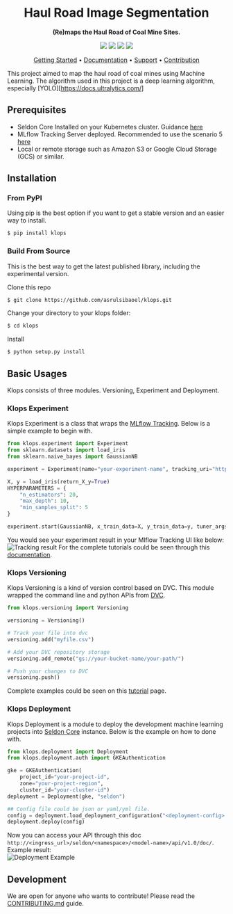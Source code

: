 
<h1 align="center">
    Haul Road Image Segmentation
</h1>

<p align="center">
    <strong>(Re)maps the Haul Road of Coal Mine Sites.</strong>
</p>

<p align="center">
    <a href="#" title="PyPi Version"><img src="https://img.shields.io/badge/PyPi-v.0.4.8-blue"></a>
    <a href="#" title="Python Version"><img src="https://img.shields.io/badge/Python-3.8%2B-green"></a>
    <!-- <a href="https://www.codacy.com/gh/ml-tooling/lazydocs/dashboard" title="Codacy Analysis"><img src="https://app.codacy.com/project/badge/Grade/1c8ad486ce9547b6b713cce7ca1d1ec3"></a> -->
    <!-- <a href="" title="Build status"><img src="https://img.shields.io/github/workflow/status/ml-tooling/lazydocs/build-pipeline?style=flat"></a> -->
    <a href="#" title="Project License"><img src="https://img.shields.io/badge/License-Apache_2.0-red"></a>
    <!-- <a href="https://gitter.im/ml-tooling/lazydocs" title="Chat on Gitter"><img src="https://badges.gitter.im/ml-tooling/lazydocs.svg"></a> -->
    <a href="https://linkedin.com/in/asrulsibaoel" title="My Linkedin Profile"><img src="https://img.shields.io/badge/LinkedIn-0077B5?logo=linkedin&logoColor=white"></a>
</p>

<p align="center">
  <a href="#installation">Getting Started</a> •
  <a href="/docs#tutorials-and-api-overview">Documentation</a> •
  <a href="/../../issues">Support</a> •
  <a href="#development">Contribution</a>
  <!-- <a href="https://github.com/ml-tooling/lazydocs/releases">Changelog</a> -->
</p>

This project aimed to map the haul road of coal mines using Machine Learning. The algorithm used in this project is a deep learning algorithm, especially [YOLO][https://docs.ultralytics.com/]  

## Prerequisites  
- Seldon Core Installed on your Kubernetes cluster. Guidance [here](https://docs.seldon.io/projects/seldon-core/en/latest/workflow/install.html)  
- MLflow Tracking Server deployed. Recommended to use the scenario 5  [here](https://www.mlflow.org/docs/latest/tracking.html#scenario-5-mlflow-tracking-server-enabled-with-proxied-artifact-storage-access)  
- Local or remote storage such as Amazon S3 or Google Cloud Storage (GCS) or similar.

## Installation  
### From PyPI
Using pip is the best option if you want to get a stable version and an easier way to install.
```bash
$ pip install klops
```
### Build From Source  
This is the best way to get the latest published library, including the experimental version.

Clone this repo  
```bash
$ git clone https://github.com/asrulsibaoel/klops.git
```  
Change your directory to your klops folder:  
```bash
$ cd klops
```  
Install
```bash
$ python setup.py install
```

## Basic Usages 
Klops consists of three modules. Versioning, Experiment and Deployment.

### Klops Experiment  
Klops Experiment is a class that wraps the [MLflow Tracking](https://www.mlflow.org/docs/latest/tracking.html). Below is a simple example to begin with.
```py
from klops.experiment import Experiment
from sklearn.datasets import load_iris
from sklearn.naive_bayes import GaussianNB

experiment = Experiment(name="your-experiment-name", tracking_uri="http://<your-mlflow-host>:<port>")

X, y = load_iris(return_X_y=True)
HYPERPARAMETERS = {
    "n_estimators": 20,
    "max_depth": 10,
    "min_samples_split": 5
}

experiment.start(GaussianNB, x_train_data=X, y_train_data=y, tuner_args=HYPERPARAMETERS)
```  

You would see your experiment result in your Mlflow Tracking UI like below:  
![Tracking result](/resources/images/experiment_ui.png)
For the complete tutorials could be seen through this [documentation](/docs/tutorial.experiment.md).  
### Klops Versioning  
Klops Versioning is a kind of version control based on DVC. This module wrapped the command line and python APIs from [DVC](https://dvc.org).
```py
from klops.versioning import Versioning

versioning = Versioning()

# Track your file into dvc
versioning.add("myfile.csv")

# Add your DVC repository storage
versioning.add_remote("gs://your-bucket-name/your-path/")

# Push your changes to DVC
versioning.push()
```  

Complete examples could be seen on this [tutorial](/docs/tutorial.versioning.md) page.  

### Klops Deployment  
Klops Deployment is a module to deploy the development machine learning projects into [Seldon Core](https://docs.seldon.io/projects/seldon-core/) instance. Below is the example on how to done with.

```py
from klops.deployment import Deployment
from klops.deployment.auth import GKEAuthentication

gke = GKEAuthentication(
    project_id="your-project-id",
    zone="your-project-region",
    cluster_id="your-cluster-id")
deployment = Deployment(gke, "seldon")

## Config file could be json or yaml/yml file.
config = deployment.load_deployment_configuration("<deployment-config>.json")
deployment.deploy(config)
```  
Now you can access your API through this doc `http://<ingress_url>/seldon/<namespace>/<model-name>/api/v1.0/doc/`. Example result:  
![Deployment Example](/resources/images/deployment_result_example.jpg)

## Development  

We are open for anyone who wants to contribute! Please read the [CONTRIBUTING.md](CONTRIBUTING.md) guide.